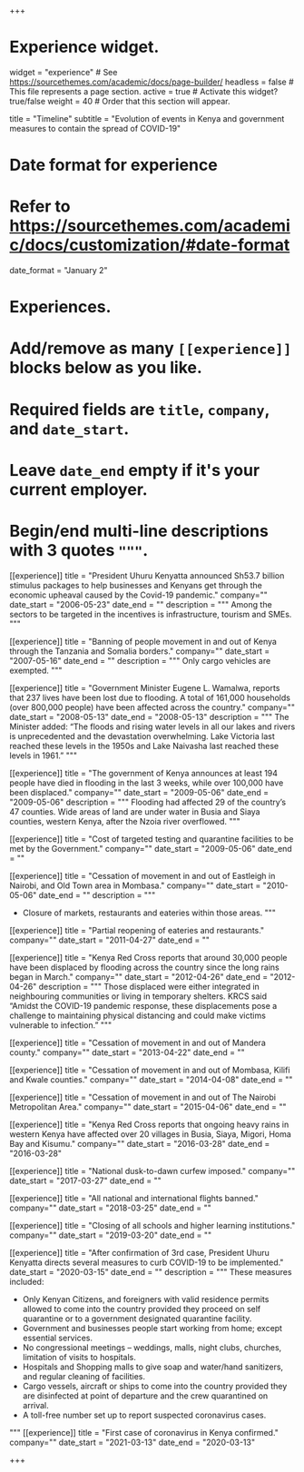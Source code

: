 +++
# Experience widget.
widget = "experience"  # See https://sourcethemes.com/academic/docs/page-builder/
headless = false  # This file represents a page section.
active = true  # Activate this widget? true/false
weight = 40  # Order that this section will appear.

title = "Timeline"
subtitle = "Evolution of events in Kenya and government measures to contain the spread of COVID-19"

# Date format for experience
#   Refer to https://sourcethemes.com/academic/docs/customization/#date-format
date_format = "January 2"

# Experiences.
#   Add/remove as many `[[experience]]` blocks below as you like.
#   Required fields are `title`, `company`, and `date_start`.
#   Leave `date_end` empty if it's your current employer.
#   Begin/end multi-line descriptions with 3 quotes `"""`.

[[experience]]
title = "President Uhuru Kenyatta announced Sh53.7 billion stimulus packages to help businesses and Kenyans get through the economic upheaval caused by the Covid-19 pandemic."
company=""
date_start = "2006-05-23" 
date_end = ""
description = """
Among the sectors to be targeted in the incentives is infrastructure, tourism and SMEs.  
"""

[[experience]]
title = "Banning of people movement in and out of Kenya through the Tanzania and Somalia borders."
company=""
date_start = "2007-05-16" 
date_end = ""
description = """
Only cargo vehicles are exempted.
"""

[[experience]]
title = "Government Minister Eugene L. Wamalwa, reports that 237 lives have been lost due to flooding. A total of 161,000 households (over 800,000 people) have been affected across the country."
company=""
date_start = "2008-05-13" 
date_end = "2008-05-13"
 description = """
The Minister added: “The floods and rising water levels in all our lakes and rivers is unprecedented and the devastation overwhelming. Lake Victoria last reached these levels in the 1950s and Lake Naivasha last reached these levels in 1961.”
"""

[[experience]]
title = "The government of Kenya announces at least 194 people have died in flooding in the last 3 weeks, while over 100,000 have been displaced."
company=""
date_start = "2009-05-06" 
date_end = "2009-05-06"
 description = """
Flooding had affected 29 of the country’s 47 counties. Wide areas of land are under water in Busia and Siaya counties, western Kenya, after the Nzoia river overflowed.
"""

[[experience]]
title = "Cost of targeted testing and quarantine facilities to be met by the Government."
company=""
date_start = "2009-05-06" 
date_end = ""

[[experience]]
title = "Cessation of movement in and out of Eastleigh in Nairobi, and Old Town area in Mombasa."
company=""
date_start = "2010-05-06" 
date_end = ""
 description = """
+ Closure of markets, restaurants and eateries within those areas.
"""

[[experience]]
title = "Partial reopening of eateries and restaurants."
company=""
date_start = "2011-04-27" 
date_end = ""

[[experience]]
title = "Kenya Red Cross reports that around 30,000 people have been displaced by flooding across the country since the long rains began in March."
company=""
date_start = "2012-04-26" 
date_end = "2012-04-26"
description = """
 Those displaced were either integrated in neighbouring communities or living in temporary shelters. KRCS said “Amidst the COVID-19 pandemic response, these displacements pose a challenge to maintaining physical distancing and could make victims vulnerable to infection.”
"""

[[experience]]
title = "Cessation of movement in and out of Mandera county."
company=""
date_start = "2013-04-22" 
date_end = ""

[[experience]]
title = "Cessation of movement in and out of Mombasa, Kilifi and Kwale counties."
company=""
date_start = "2014-04-08" 
date_end = ""

[[experience]]
title = "Cessation of movement in and out of The Nairobi Metropolitan Area."
company=""
date_start = "2015-04-06" 
date_end = ""

  [[experience]]
  title = "Kenya Red Cross reports that ongoing heavy rains in western Kenya have affected over 20 villages in Busia, Siaya, Migori, Homa Bay and Kisumu."
  company=""
date_start = "2016-03-28" 
date_end = "2016-03-28"

  [[experience]]
  title = "National dusk-to-dawn curfew imposed."
  company=""
date_start = "2017-03-27" 
date_end = ""

  [[experience]]
  title = "All national and international flights banned."
  company=""
date_start = "2018-03-25" 
date_end = ""

  [[experience]]
  title = "Closing of all schools and higher learning institutions."
  company=""
date_start = "2019-03-20" 
date_end = ""

 [[experience]]
  title = "After confirmation of 3rd case, President Uhuru Kenyatta directs several measures to curb COVID-19 to be implemented."
date_start = "2020-03-15" 
date_end = ""
  description = """
These measures included:
* Only Kenyan Citizens, and foreigners with valid residence permits allowed to come into the country provided they proceed on self quarantine or to a government designated quarantine facility.
* Government and businesses people start working from home; except essential services.
* No congressional meetings – weddings, malls, night clubs, churches, limitation of visits to hospitals.
* Hospitals and Shopping malls to give soap and water/hand sanitizers, and regular cleaning of facilities.
* Cargo vessels, aircraft or ships to come into the country provided they are disinfected at point of departure and the crew quarantined on arrival.
* A toll-free number set up to report suspected coronavirus cases.

"""
  [[experience]]
  title = "First case of coronavirus in Kenya confirmed."
  company=""
date_start = "2021-03-13" 
date_end = "2020-03-13"

+++
